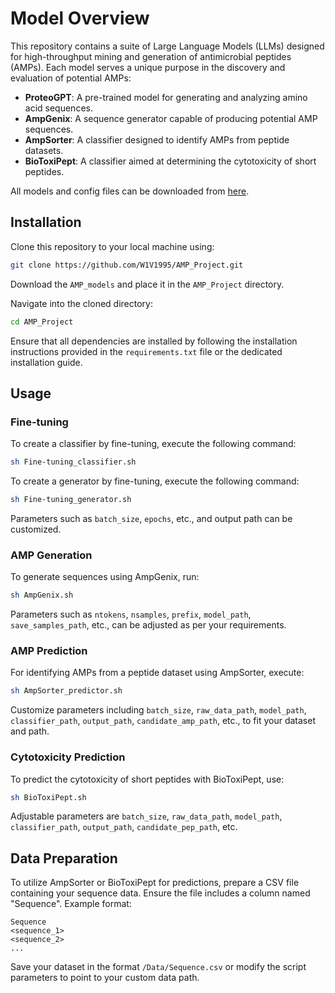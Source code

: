 # Model Overview

This repository contains a suite of Large Language Models (LLMs) designed for high-throughput mining and generation of antimicrobial peptides (AMPs). Each model serves a unique purpose in the discovery and evaluation of potential AMPs:

- **ProteoGPT**: A pre-trained model for generating and analyzing amino acid sequences.
- **AmpGenix**: A sequence generator capable of producing potential AMP sequences.
- **AmpSorter**: A classifier designed to identify AMPs from peptide datasets.
- **BioToxiPept**: A classifier aimed at determining the cytotoxicity of short peptides.

All models and config files can be downloaded from [here](https://drive.google.com/drive/folders/19cOtRtZzU3JAglaRFLbc5M1aMmjYTUgV?usp=drive_link). 

## Installation

Clone this repository to your local machine using:

```bash
git clone https://github.com/W1V1995/AMP_Project.git
```

Download the `AMP_models` and place it in the `AMP_Project` directory.

Navigate into the cloned directory:

```bash
cd AMP_Project
```

Ensure that all dependencies are installed by following the installation instructions provided in the `requirements.txt` file or the dedicated installation guide.

## Usage

### Fine-tuning

To create a classifier by fine-tuning, execute the following command:

```bash
sh Fine-tuning_classifier.sh
```

To create a generator by fine-tuning, execute the following command:

```bash
sh Fine-tuning_generator.sh
```

Parameters such as `batch_size`, `epochs`, etc., and output path can be customized.

### AMP Generation

To generate sequences using AmpGenix, run:

```bash
sh AmpGenix.sh
```

Parameters such as `ntokens`, `nsamples`, `prefix`, `model_path`, `save_samples_path`, etc., can be adjusted as per your requirements.

### AMP Prediction

For identifying AMPs from a peptide dataset using AmpSorter, execute:

```bash
sh AmpSorter_predictor.sh
```

Customize parameters including `batch_size`, `raw_data_path`, `model_path`, `classifier_path`, `output_path`, `candidate_amp_path`, etc., to fit your dataset and path.

### Cytotoxicity Prediction

To predict the cytotoxicity of short peptides with BioToxiPept, use:

```bash
sh BioToxiPept.sh
```

Adjustable parameters are `batch_size`, `raw_data_path`, `model_path`, `classifier_path`, `output_path`, `candidate_pep_path`, etc.

## Data Preparation

To utilize AmpSorter or BioToxiPept for predictions, prepare a CSV file containing your sequence data. Ensure the file includes a column named "Sequence". Example format:

```csv
Sequence
<sequence_1>
<sequence_2>
...
```

Save your dataset in the format `/Data/Sequence.csv` or modify the script parameters to point to your custom data path.
